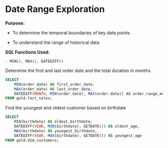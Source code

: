 # Date Range Exploration 

**Purpose:**

- To determine the temporal boundaries of key data points.

- To understand the range of historical data.

**SQL Functions Used:**
   
    - MIN(), MAX(), DATEDIFF()

Determine the first and last order date and the total duration in months
```sql
SELECT 
    MIN(order_date) AS first_order_date,
    MAX(order_date) AS last_order_date,
    DATEDIFF(MONTH, MIN(order_date), MAX(order_date)) AS order_range_months
FROM gold.fact_sales;
```
Find the youngest and oldest customer based on birthdate
```sql
SELECT
    MIN(birthdate) AS oldest_birthdate,
    DATEDIFF(YEAR, MIN(birthdate), GETDATE()) AS oldest_age,
    MAX(birthdate) AS youngest_birthdate,
    DATEDIFF(YEAR, MAX(birthdate), GETDATE()) AS youngest_age
FROM gold.dim_customers;
```

